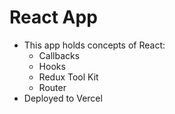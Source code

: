 # React App
- This app holds concepts of React:
    - Callbacks
    - Hooks
    - Redux Tool Kit
    - Router
- Deployed to Vercel
